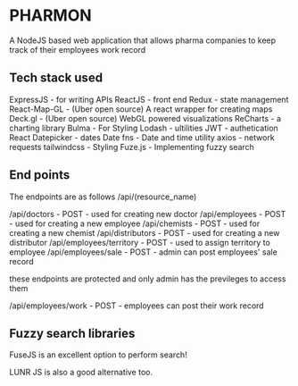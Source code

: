 # PHARMON

A NodeJS based web application that allows pharma companies to keep track of their employees work record

## Tech stack used

ExpressJS - for writing APIs
ReactJS - front end
Redux - state management
React-Map-GL - (Uber open source) A react wrapper for creating maps
Deck.gl - (Uber open source) WebGL powered visualizations
ReCharts - a charting library
Bulma - For Styling
Lodash - ultilities
JWT - authetication
React Datepicker - dates
Date fns - Date and time utility
axios - network requests
tailwindcss - Styling
Fuze.js - Implementing fuzzy search

## End points

The endpoints are as follows /api/(resource_name)

/api/doctors - POST - used for creating new doctor
/api/employees - POST - used for creating a new employee
/api/chemists - POST - used for creating a new chemist
/api/distributors - POST - used for creating a new distributor
/api/employees/territory - POST - used to assign territory to employee
/api/employees/sale - POST - admin can post employees' sale record

these endpoints are protected and only admin has the previleges to access them

/api/employees/work - POST - employees can post their work record

## Fuzzy search libraries

FuseJS is an excellent option to perform search!

LUNR JS is also a good alternative too.
